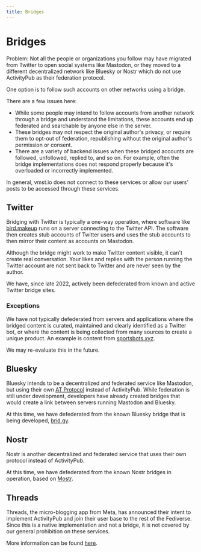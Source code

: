 ```yaml
---
title: Bridges
---
```


# Bridges

Problem: Not all the people or organizations you follow may have migrated from Twitter to open social systems like Mastodon, or they moved to a different decentralized network like Bluesky or Nostr which do not use ActivityPub as their federation protocol.

One option is to follow such accounts on other networks using a bridge.

There are a few issues here:

- While some people may intend to follow accounts from another network through a bridge and understand the limitations, these accounts end up federated and searchable by anyone else in the server.
- These bridges may not respect the original author's privacy, or require them to opt-out of federation, republishing without the original author's permission or consent.
- There are a variety of backend issues when these bridged accounts are followed, unfollowed, replied to, and so on. For example, often the bridge implementations does not respond properly because it's overloaded or incorrectly implemented.

In general, vmst.io does not connect to these services or allow our users' posts to be accessed through these services.

## Twitter

Bridging with Twitter is typically a one-way operation, where software like [bird.makeup](https://sr.ht/~cloutier/bird.makeup/) runs on a server connecting to the Twitter API. The software then creates stub accounts of Twitter users and uses the stub accounts to then mirror their content as accounts on Mastodon.

Although the bridge might work to make Twitter content visible, it can't create real conversation.
Your likes and replies with the person running the Twitter account are not sent back to Twitter and are never seen by the author.

We have, since late 2022, actively been defederated from known and active Twitter bridge sites.

### Exceptions

We have not typically defederated from servers and applications where the bridged content is curated, maintained and clearly identified as a Twitter bot, or where the content is being collected from many sources to create a unique product.
An example is content from [sportsbots.xyz](https://www.sportsbots.xyz).

We may re-evaluate this in the future.

## Bluesky

Bluesky intends to be a decentralized and federated service like Mastodon, but using their own [AT Protocol](https://atproto.com) instead of ActivityPub.
While federation is still under development, developers have already created bridges that would create a link between servers running Mastodon and Bluesky.

At this time, we have defederated from the known Bluesky bridge that is being developed, [brid.gy](https://github.com/snarfed/bridgy-fed).

## Nostr

Nostr is another decentralized and federated service that uses their own protocol instead of ActivityPub.

At this time, we have defederated from the known Nostr bridges in operation, based on [Mostr](https://gitlab.com/soapbox-pub/mostr).

## Threads

Threads, the micro-blogging app from Meta, has announced their intent to implement ActivityPub and join their user base to the rest of the Fediverse.
Since this is a native implementation and not a bridge, it is not covered by our general prohibition on these services.

More information can be found [here](/rules/threads).